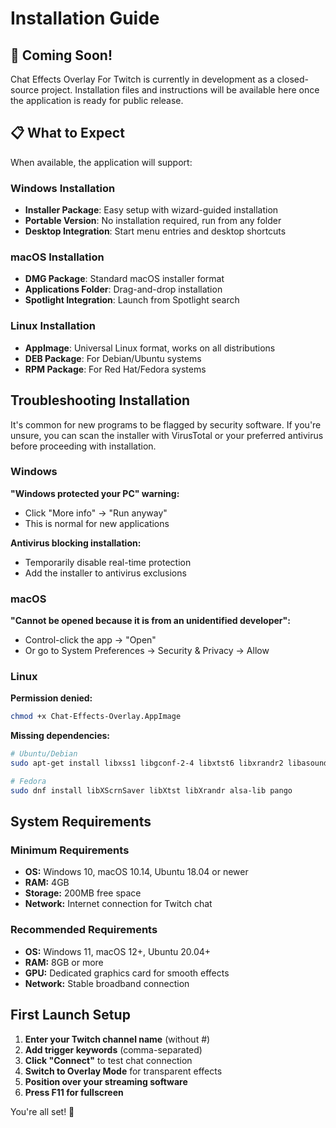 # Installation Guide

## 🚧 Coming Soon!

Chat Effects Overlay For Twitch is currently in development as a closed-source project. Installation files and instructions will be available here once the application is ready for public release.

## 📋 What to Expect

When available, the application will support:

### Windows Installation
- **Installer Package**: Easy setup with wizard-guided installation
- **Portable Version**: No installation required, run from any folder
- **Desktop Integration**: Start menu entries and desktop shortcuts

### macOS Installation  
- **DMG Package**: Standard macOS installer format
- **Applications Folder**: Drag-and-drop installation
- **Spotlight Integration**: Launch from Spotlight search

### Linux Installation
- **AppImage**: Universal Linux format, works on all distributions
- **DEB Package**: For Debian/Ubuntu systems
- **RPM Package**: For Red Hat/Fedora systems

## Troubleshooting Installation

It's common for new programs to be flagged by security software. If you're unsure, you can scan the installer with VirusTotal or your preferred antivirus before proceeding with installation.

### Windows

**"Windows protected your PC" warning:**
- Click "More info" → "Run anyway"
- This is normal for new applications

**Antivirus blocking installation:**
- Temporarily disable real-time protection
- Add the installer to antivirus exclusions

### macOS

**"Cannot be opened because it is from an unidentified developer":**
- Control-click the app → "Open"
- Or go to System Preferences → Security & Privacy → Allow

### Linux

**Permission denied:**
```bash
chmod +x Chat-Effects-Overlay.AppImage
```

**Missing dependencies:**
```bash
# Ubuntu/Debian
sudo apt-get install libxss1 libgconf-2-4 libxtst6 libxrandr2 libasound2 libpangocairo-1.0-0

# Fedora
sudo dnf install libXScrnSaver libXtst libXrandr alsa-lib pango
```

## System Requirements

### Minimum Requirements
- **OS:** Windows 10, macOS 10.14, Ubuntu 18.04 or newer
- **RAM:** 4GB
- **Storage:** 200MB free space
- **Network:** Internet connection for Twitch chat

### Recommended Requirements
- **OS:** Windows 11, macOS 12+, Ubuntu 20.04+
- **RAM:** 8GB or more
- **GPU:** Dedicated graphics card for smooth effects
- **Network:** Stable broadband connection

## First Launch Setup

1. **Enter your Twitch channel name** (without #)
2. **Add trigger keywords** (comma-separated)
3. **Click "Connect"** to test chat connection
4. **Switch to Overlay Mode** for transparent effects
5. **Position over your streaming software**
6. **Press F11 for fullscreen**

You're all set! 🎉